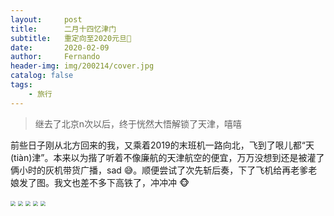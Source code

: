 ```yaml
---
layout:     post
title:      二月十四忆津门
subtitle:   重定向至2020元旦🤪
date:       2020-02-09
author:     Fernando
header-img: img/200214/cover.jpg
catalog: false
tags:
    - 旅行
---
```


> 继去了北京n次以后，终于恍然大悟解锁了天津，嘻嘻

前些日子刚从北方回来的我，又乘着2019的末班机一路向北，飞到了哏儿都“天(tiàn)津”。本来以为揩了听着不像廉航的天津航空的便宜，万万没想到还是被灌了俩小时的灰机带货广播，sad 😅。顺便尝试了次先斩后奏，下了飞机给再老爹老娘发了图。我文也差不多下高铁了，冲冲冲 🐵

<img src="https://tva1.sinaimg.cn/large/0082zybply1gbw0pqo117j31400u0u0x.jpg" style="zoom:50%;" />

<img src="https://tva1.sinaimg.cn/large/0082zybply1gbw10k7lo3j30u014lu0z.jpg" style="zoom:50%;" />

<img src="https://tva1.sinaimg.cn/large/0082zybply1gbw10i3ygkj30u00u04qp.jpg" style="zoom:50%;" />

<img src="https://tva1.sinaimg.cn/large/0082zybply1gbw10h72s6j30u01404qq.jpg" style="zoom:50%;" />

<img src="https://tva1.sinaimg.cn/large/0082zybply1gbw10ewlcpj30u01401kz.jpg" style="zoom:50%;" />